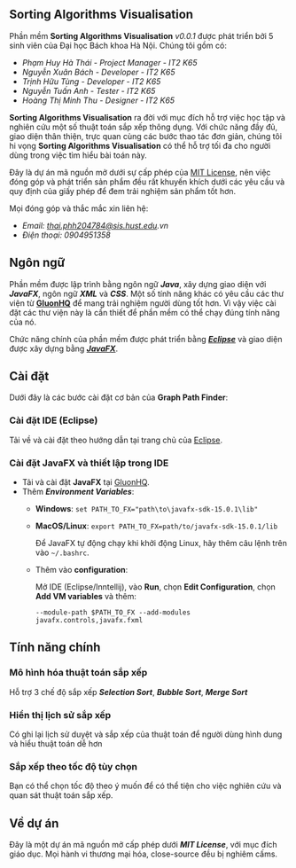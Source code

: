 ## Sorting Algorithms Visualisation
Phần mềm **Sorting Algorithms Visualisation** _v0.0.1_ được phát triển bởi 5 sinh viên của Đại học Bách khoa Hà Nội. Chúng tôi gồm có:
- _Phạm Huy Hà Thái - Project Manager - IT2 K65_
- _Nguyễn Xuân Bách - Developer - IT2 K65_
- _Trịnh Hữu Tùng - Developer - IT2 K65_
- _Nguyễn Tuấn Anh - Tester - IT2 K65_
- _Hoàng Thị Minh Thu - Designer - IT2 K65_

**Sorting Algorithms Visualisation** ra đời với mục đích hỗ trợ việc học tập và nghiên cứu một số thuật toán sắp xếp thông dụng. Với chức năng đầy đủ, giao diện thân thiện, trực quan cùng các bước thao tác đơn giản, chúng tôi hi vọng **Sorting Algorithms Visualisation** có thể hỗ trợ tối đa cho người dùng trong việc tìm hiểu bài toán này.

Đây là dự án mã nguồn mở dưới sự cấp phép của [MIT License](https://opensource.org/licenses/MIT), nên việc đóng góp và phát triển sản phẩm đều rất khuyến khích dưới các yêu cầu và quy định của giấy phép để đem trải nghiệm sản phẩm tốt hơn. 

Mọi đóng góp và thắc mắc xin liên hệ:
- _Email: thai.phh204784@sis.hust.edu.vn_
- _Điện thoại: 0904951358_

## Ngôn ngữ
Phần mềm được lập trình bằng ngôn ngữ ***Java***, xây dựng giao diện với ***JavaFX***, ngôn ngữ ***XML*** và ***CSS***. Một số tính năng khác có yêu cầu các thư viện từ **[GluonHQ](https://gluonhq.com/)** để mang trải nghiệm người dùng tốt hơn. Vì vậy việc cài đặt các thư viện này là cần thiết để phần mềm có thể chạy đúng tính năng của nó.

Chức năng chính của phần mềm được phát triển bằng ***[Eclipse](https://www.eclipse.org/)*** và giao diện được xây dựng bằng ***[JavaFX](https://gluonhq.com/products/javafx/)***.

## Cài đặt
Dưới đây là các bước cài đặt cơ bản của **Graph Path Finder**:

### Cài đặt IDE (Eclipse)
Tải về và cài đặt theo hướng dẫn tại trang chủ của [Eclipse](https://www.eclipse.org/downloads/).

### Cài đặt JavaFX và thiết lập trong IDE
- Tải và cài đặt **JavaFX** tại [GluonHQ](https://gluonhq.com/products/javafx/).
- Thêm ***Environment Variables***:
  - **Windows**: ```set PATH_TO_FX="path\to\javafx-sdk-15.0.1\lib"```
  - **MacOS/Linux**: ```export PATH_TO_FX=path/to/javafx-sdk-15.0.1/lib```

    Để JavaFX tự động chạy khi khởi động Linux, hãy thêm câu lệnh trên vào ```~/.bashrc```.
  - Thêm vào **configuration**:
    
    Mở IDE (Eclipse/Inntellij), vào **Run**, chọn **Edit Configuration**, chọn **Add VM variables** và thêm:
      
      ```--module-path $PATH_TO_FX --add-modules javafx.controls,javafx.fxml``` 

## Tính năng chính
### Mô hình hóa thuật toán sắp xếp
Hỗ trợ 3 chế độ sắp xếp ***Selection Sort***, ***Bubble Sort***, ***Merge Sort***
### Hiển thị lịch sử sắp xếp
Có ghi lại lịch sử duyệt và sắp xếp của thuật toán để người dùng hình dung và hiểu thuật toán dễ hơn
### Sắp xếp theo tốc độ tùy chọn
Bạn có thể chọn tốc độ theo ý muốn để có thể tiện cho việc nghiên cứu và quan sát thuật toán sắp xếp.
## Về dự án
Đây là một dự án mã nguồn mở cấp phép dưới ***MIT License***, với mục đích giáo dục. Mọi hành vi thương mại hóa, close-source đều bị nghiêm cấms.
